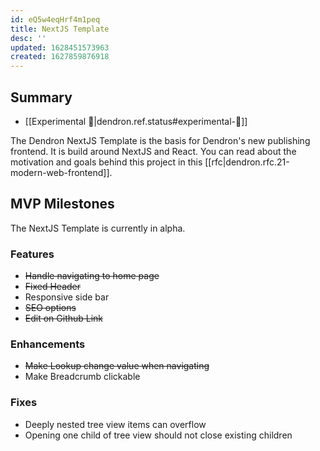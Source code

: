 ```yaml
---
id: eQ5w4eqHrf4m1peq
title: NextJS Template
desc: ''
updated: 1628451573963
created: 1627859876918
---
```


## Summary 
- [[Experimental 🧪|dendron.ref.status#experimental-🧪]]

The Dendron NextJS Template is the basis for Dendron's new publishing frontend. It is build around NextJS and React. You can read about the motivation and goals behind this project in this [[rfc|dendron.rfc.21-modern-web-frontend]].

## MVP Milestones

The NextJS Template is currently in alpha. 

### Features
-   ~~Handle navigating to home page~~
-   ~~Fixed Header~~
-   Responsive side bar
-   ~~SEO options~~
-   ~~Edit on Github Link~~

### Enhancements
-   ~~Make Lookup change value when navigating~~
-   Make Breadcrumb clickable

### Fixes
-   Deeply nested tree view items can overflow
-   Opening one child of tree view should not close existing children

